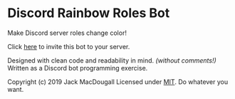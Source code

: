 # Discord Rainbow Roles Bot
Make Discord server roles change color!

Click [here](https://discordapp.com/api/oauth2/authorize?client_id=589883697365385233&permissions=268454912&scope=bot) to invite this bot to your server.

Designed with clean code and readability in mind. *(without comments!)*  
Written as a Discord bot programming exercise.

Copyright (c) 2019 Jack MacDougall
Licensed under [MIT](LICENSE). Do whatever you want.
